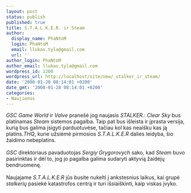 ```yaml
---
layout: post
status: publish
published: true
title: S.T.A.L.K.E.R. ir Steam
author:
  display_name: PhaNtoM
  login: PhaNtoM
  email: llukas.tyla@gmail.com
  url: ''
author_login: PhaNtoM
author_email: llukas.tyla@gmail.com
wordpress_id: 1200
wordpress_url: http://localhost/site/new/_stalker_ir_steam/
date: '2008-01-28 08:14:01 +0200'
date_gmt: '2008-01-28 08:14:01 +0200'
categories:
- Naujienos
---
```

<p><i>GSC Game World</i> ir <i>Valve</i> pranešė jog naujasis <i>STALKER.: Clear Sky</i>  bus platinamas <i>Steam</i> sistemos pagalba. Taip pat bus išleista ir įprasta versija, kurią bus galima įsigyti parduotuvėse, tačiau kol kas neaišku kas ją platins.<i>THQ</i>, kurie užsiėmė pirmosios <i>S.T.A.L.K.E.R</i> dalies leidyba, šio žaidimo nebeplatins.<br />
<br><i>GSC</i> direktoriaus pavaduotojas  <i>Sergiy Grygorovych</i> sako, kad <i>Steam</i> buvo pasirinktas ir dėl to, jog  jo pagalba galima sudaryti aktyvią žaidėjų bendruomenę.<br />
<br>Naujajame <i>S.T.A.L.K.E.R</i> jūs busite nukelti į ankstesnius laikus, kai grupė <i>stalkerių</i> pasiekė katastrofos centrą ir turi išsiaiškinti, kaip viskas įvyko.<br />
<br></p>
